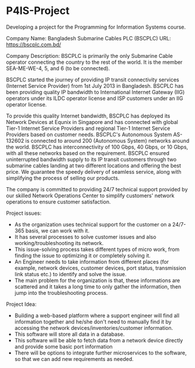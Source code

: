# P4IS-Project
Developing a project for the Programming for Information Systems course. 

Company Name: Bangladesh Submarine Cables PLC (BSCPLC)
URL: https://bscplc.com.bd/

Company Description:
BSCPLC is primarily the only Submarine Cable operator connecting the country to the rest of the world. It is the member SEA-ME-WE-4, 5, and 6 (to be connected).

BSCPLC started the journey of providing IP transit connectivity services (Internet Service Provider) from 1st July 2013 in Bangladesh. BSCPLC has been providing quality IP bandwidth to International Internet Gateway (IIG) operators under its ILDC operator license and ISP customers under an IIG operator license. 

To provide this quality Internet bandwidth, BSCPLC has deployed its Network Devices at Equnix in Singapore and has connected with global Tier-1 Internet Service Providers and regional Tier-1 Internet Service Providers based on customer needs. BSCPLC's Autonomous System AS-132602 is connected to around 200 (Autonomous System) networks around the world. BSCPLC has interconnectivity of 100 Gbps, 40 Gbps, or 10 Gbps, with all these networks based on the requirement. BSCPLC ensured uninterrupted bandwidth supply to its IP transit customers through two submarine cables landing at two different locations and offering the best price. We guarantee the speedy delivery of seamless service, along with simplifying the process of selling our products.

The company is committed to providing 24/7 technical support provided by our skilled Network Operations Center to simplify customers' network operations to ensure customer satisfaction.

Project issues:
- As the organization uses technical support for the customer on a 24/7-365 basis, we can work with it.
- It has several processes to solve customer issues and also working/troubleshooting its network.
- This issue-solving process takes different types of micro work, from finding the issue to optimizing it or completely solving it.
- An Engineer needs to take information from different places (for example, network devices, customer devices, port status, transmission link status etc.) to identify and solve the issue.
- The main problem for the organization is that, these informations are scattered and it takes a long time to only gather the information, then jump into the troubleshooting process.

Project Idea:
- Building a web-based platform where a support engineer will find all information together and he/she don't need to manually find it by accessing the network devices/inventories/customer information.
- This software will store all data in a database.
- This software will be able to fetch data from a network device directly and provide some basic port information
- There will be options to integrate further microservices to the software, so that we can add new requirements as needed. 